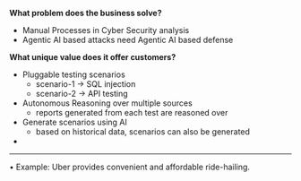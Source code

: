
**What problem does the business solve?**
- Manual Processes in Cyber Security analysis
- Agentic AI based attacks need Agentic AI based defense


**What unique value does it offer customers?**
- Pluggable testing scenarios
	- scenario-1 -> SQL injection
	- scenario-2 -> API testing
- Autonomous Reasoning over multiple sources
	- reports generated from each test are reasoned over
- Generate scenarios using AI
	- based on historical data, scenarios can also be generated
- 
---
• Example: Uber provides convenient and affordable ride-hailing.